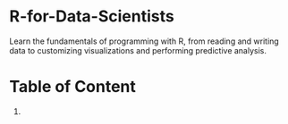 # R-for-Data-Scientists
Learn the fundamentals of programming with R, from reading and writing data to customizing visualizations and performing predictive analysis.

# Table of Content
1. 
